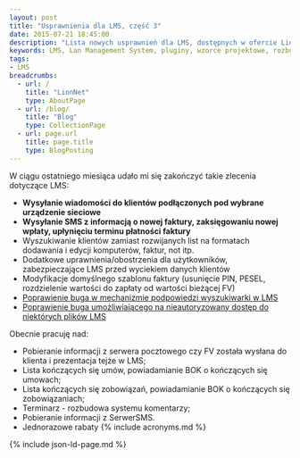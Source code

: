 ```yaml
---
layout: post
title: "Usprawnienia dla LMS, część 3"
date: 2015-07-21 18:45:00
description: "Lista nowych usprawnień dla LMS, dostępnych w ofercie LionNet, część 3"
keywords: LMS, Lan Management System, pluginy, wzorce projektowe, rozbudowa LMS, uprawnienia w LMS, bugi w LMS, masowa wysyłka SMS, szablony faktur, terminarz w LMS
tags:
- LMS
breadcrumbs:
  - url: /
    title: "LionNet"
    type: AboutPage
  - url: /blog/
    title: "Blog"
    type: CollectionPage
  - url: page.url
    title: page.title
    type: BlogPosting
---
```


W ciągu ostatniego miesiąca udało mi się zakończyć takie zlecenia dotyczące LMS:

 * **Wysyłanie wiadomości do klientów podłączonych pod wybrane urządzenie sieciowe**
 * **Wysyłanie SMS z informacją o nowej faktury, zaksięgowaniu nowej wpłaty, upłynięciu terminu płatności faktury**
 * Wyszukiwanie klientów zamiast rozwijanych list na formatach dodawania i edycji komputerów, faktur, not itp.
 * Dodatkowe uprawnienia/obostrzenia dla użytkowników, zabezpieczające LMS przed wyciekiem danych klientów
 * Modyfikacje domyślnego szablonu faktury (usunięcie PIN, PESEL, rozdzielenie wartości do zapłaty od wartości bieżącej FV)
 * [Poprawienie buga w mechanizmie podpowiedzi wyszukiwarki w LMS](https://github.com/lmsgit/lms/pull/379)
 * [Poprawienie buga umożliwiającego na nieautoryzowany dostęp do niektórych plików LMS](https://github.com/lmsgit/lms/pull/381)

Obecnie pracuję nad:

 * Pobieranie informacji z serwera pocztowego czy FV została wysłana do klienta i prezentacja tejże w LMS;
 * Lista kończących się umów, powiadamianie BOK o kończących się umowach;
 * Lista kończących się zobowiązań, powiadamianie BOK o kończących się zobowiązaniach;
 * Terminarz - rozbudowa systemu komentarzy;
 * Pobieranie informacji z SerwerSMS.
 * Jednorazowe rabaty
{% include acronyms.md %}

{% include json-ld-page.md %}

